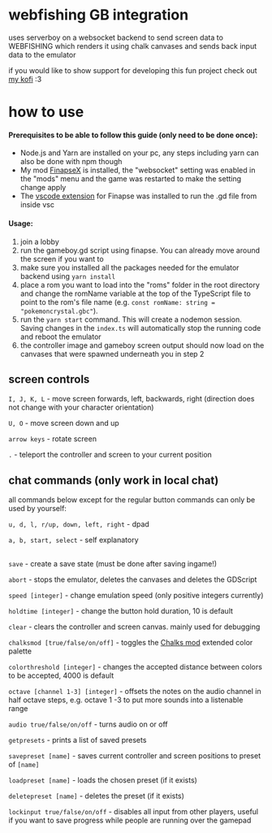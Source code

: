 # webfishing GB integration
uses serverboy on a websocket backend to send screen data to WEBFISHING which renders it using chalk canvases and sends back input data to the emulator

if you would like to show support for developing this fun project check out [my kofi](https://ko-fi.com/quirkycmd) :3

# how to use
#### Prerequisites to be able to follow this guide (only need to be done once):
* Node.js and Yarn are installed on your pc, any steps including yarn can also be done with npm though
* My mod [FinapseX](https://thunderstore.io/c/webfishing/p/TeamFishnet/FinapseX/) is installed, the "websocket" setting was enabled in the "mods" menu and the game was restarted to make the setting change apply
* The [vscode extension](https://github.com/geringverdien/TeamFishnet/raw/refs/heads/main/Finapse%20X/Finapse%20Xecutor/finapse-xecute/finapse-xecute-0.0.1.vsix) for Finapse was installed to run the .gd file from inside vsc

#### Usage:
1. join a lobby
2. run the gameboy.gd script using finapse. You can already move around the screen if you want to
3. make sure you installed all the packages needed for the emulator backend using `yarn install`
4. place a rom you want to load into the "roms" folder in the root directory and change the romName variable at the top of the TypeScript file to point to the rom's file name (e.g. `const romName: string = "pokemoncrystal.gbc"`).
5. run the `yarn start` command. This will create a nodemon session. Saving changes in the `index.ts` will automatically stop the running code and reboot the emulator
6. the controller image and gameboy screen output should now load on the canvases that were spawned underneath you in step 2

## screen controls
`I, J, K, L` - move screen forwards, left, backwards, right (direction does not change with your character orientation)

`U, O` - move screen down and up

`arrow keys` - rotate screen

`.` - teleport the controller and screen to your current position

## chat commands (only work in local chat)
all commands below except for the regular button commands can only be used by yourself:

`u, d, l, r/up, down, left, right` - dpad 

`a, b, start, select` - self explanatory

## 

`save` - create a save state (must be done after saving ingame!)

`abort` - stops the emulator, deletes the canvases and deletes the GDScript
  
`speed [integer]` - change emulation speed (only positive integers currently) 
  
`holdtime [integer]` - change the button hold duration, 10 is default

`clear` - clears the controller and screen canvas. mainly used for debugging

`chalksmod [true/false/on/off]` - toggles the [Chalks mod](https://thunderstore.io/c/webfishing/p/hostileonion/chalks/) extended color palette

`colorthreshold [integer]` - changes the accepted distance between colors to be accepted, 4000 is default 

`octave [channel 1-3] [integer]` - offsets the notes on the audio channel in half octave steps, e.g. octave 1 -3 to put more sounds into a listenable range

`audio true/false/on/off` - turns audio on or off

`getpresets` - prints a list of saved presets

`savepreset [name]` - saves current controller and screen positions to preset of `[name]`

`loadpreset [name]` - loads the chosen preset (if it exists)

`deletepreset [name]` - deletes the preset (if it exists)

`lockinput true/false/on/off` - disables all input from other players, useful if you want to save progress while people are running over the gamepad
